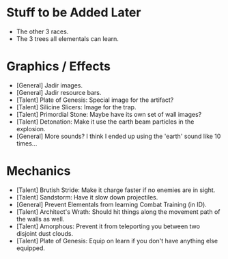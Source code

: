 Stuff to be Added Later
=======================
- The other 3 races.
- The 3 trees all elementals can learn.

Graphics / Effects
==================
- [General] Jadir images.
- [General] Jadir resource bars.
- [Talent] Plate of Genesis: Special image for the artifact?
- [Talent] Silicine Slicers: Image for the trap.
- [Talent] Primordial Stone: Maybe have its own set of wall images?
- [Talent] Detonation: Make it use the earth beam particles in the explosion.
- [General] More sounds? I think I ended up using the 'earth' sound like 10 times...

Mechanics
=========
- [Talent] Brutish Stride: Make it charge faster if no enemies are in sight.
- [Talent] Sandstorm: Have it slow down projectiles.
- [General] Prevent Elementals from learning Combat Training (in ID).
- [Talent] Architect's Wrath: Should hit things along the movement path of the walls as well.
- [Talent] Amorphous: Prevent it from teleporting you between two disjoint dust clouds.
- [Talent] Plate of Genesis: Equip on learn if you don't have anything else equipped.
